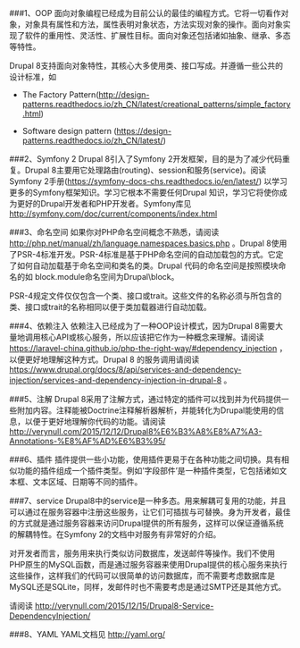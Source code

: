  ###1、OOP
面向对象编程已经成为目前公认的最佳的编程方式。它将一切看作对象，对象具有属性和方法，属性表明对象状态，方法实现对象的操作。面向对象实现了软件的重用性、灵活性、扩展性目标。面向对象还包括诸如抽象、继承、多态等特性。

Drupal 8支持面向对象特性，其核心大多使用类、接口写成。并遵循一些公共的设计标准，如
* The Factory Pattern(http://design-patterns.readthedocs.io/zh_CN/latest/creational_patterns/simple_factory.html)

* Software design pattern (https://design-patterns.readthedocs.io/zh_CN/latest/)

###2、Symfony 2
Drupal 8引入了Symfony 2开发框架，目的是为了减少代码重复。Drupal 8主要用它处理路由(routing)、session和服务(service)。阅读Symfony 2手册(https://symfony-docs-chs.readthedocs.io/en/latest/) 以学习更多的Symfony框架知识。学习它根本不需要任何Drupal 知识，学习它将使你成为更好的Drupal开发者和PHP开发者。Symfony库见 http://symfony.com/doc/current/components/index.html

###3、命名空间
如果你对PHP命名空间概念不熟悉，请阅读 http://php.net/manual/zh/language.namespaces.basics.php 。Drupal 8使用了PSR-4标准开发。PSR-4标准是基于PHP命名空间的自动加载包的方式。它定了如何自动加载基于命名空间和类名的类。Drupal 代码的命名空间是按照模块命名的如 block.module命名空间为Drupal\block。

PSR-4规定文件仅仅包含一个类、接口或trait。这些文件的名称必须与所包含的类、接口或trait的名称相同以便于类加载器进行自动加载。

###4、依赖注入
依赖注入已经成为了一种OOP设计模式，因为Drupal 8需要大量地调用核心API或核心服务，所以应该把它作为一种概念来理解。请阅读 https://laravel-china.github.io/php-the-right-way/#dependency_injection ，以便更好地理解这种方式。Drupal 8 的服务调用请阅读 https://www.drupal.org/docs/8/api/services-and-dependency-injection/services-and-dependency-injection-in-drupal-8 。

###5、注解
Drupal 8采用了注解方式，通过特定的插件可以找到并为代码提供一些附加内容。注释能被Doctrine注释解析器解析，并能转化为Drupal能使用的信息，以便于更好地理解你代码的功能。请阅读 http://verynull.com/2015/12/12/Drupal8%E6%B3%A8%E8%A7%A3-Annotations-%E8%AF%AD%E6%B3%95/

###6、插件
插件提供一些小功能，使用插件更易于在各种功能之间切换。具有相似功能的插件组成一个插件类型。例如’字段部件’是一种插件类型，它包括诸如文本框、文本区域、日期等不同的插件。

###7、service
Drupal8中的service是一种多态。用来解耦可复用的功能，并且可以通过在服务容器中注册这些服务，让它们可插拔与可替换。身为开发者，最佳的方式就是通过服务容器来访问Drupal提供的所有服务，这样可以保证遵循系统的解耦特性。在Symfony 2的文档中对服务有非常好的介绍。

对开发者而言，服务用来执行类似访问数据库，发送邮件等操作。我们不使用PHP原生的MySQL函数，而是通过服务容器来使用Drupal提供的核心服务来执行这些操作，这样我们的代码可以很简单的访问数据库，而不需要考虑数据库是MySQL还是SQLite，同样，发邮件时也不需要考虑是通过SMTP还是其他方式。

请阅读 http://verynull.com/2015/12/15/Drupal8-Service-DependencyInjection/

###8、YAML
YAML文档见 http://yaml.org/